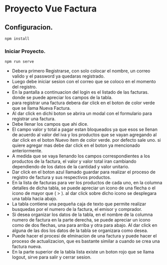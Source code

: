 # Proyecto Vue Factura

## Configuracion.
```
npm install
```

### Iniciar Proyecto.
```
npm run serve
```
- Debera primero Registrarse, con solo colocar el nombre, un correo valido y el password ya quedaras registrado.
- Luego debe iniciar sesion con el correo que se coloco en el momento del registro.
- En la pantalla a continuacion del login es el listado de las facturas. donde se puede apreciar los campos de la tabla.
- para registrar una factura debera dar click en el boton de color verde que se llama Nueva Factura.
- Al dar click en dichi boton se abrira un modal con el formulario para registrar una factura.
- Debe llenar los campos que ahi dice.
- El campo valor y total a pagar estan bloqueados ya que esos se llenan de acuerdo al valor del iva y 
  los productos que se vayan agregando al dar click en el boton Nuevo item de color verde.
  por defecto sale uno. si quiere agregar mas debe dar click en el boton ya mencionado anteriormente.
- A medida que se vaya llenando los campos correspondientes a los productos de la factura, el valor y valor total iran cambiando 
  dependiendo de los datos de la cantidad y valor unitario.
- Dar click en el boton azul llamado guardar para realizar el proceso de registro de factura y sus respectivos productos.
- En la lista de facturas para ver los productos de cada uno, en la columna detalles de dicha tabla, se puede apreciar un icono de una flecha o el icono de     mayor que ( > ). al dar click sobre dicho icono se desplegara una tabla hacia abajo.
- La tabla contiene una pequeña caja de texto que permite realizar busquedas por el numero de la factura, el emisor y comprador.
- Si desea organizar los datos de la tabla, en el nombre de la columna numero de factura en la parte derecha, se puede apreciar un icono como de dos           flechas, una para arriba y otra para abajo. Al dar click en alguna de las dos los datos de la tabla se organizara como desea.
- Puede hacer el procesi de elminacion de una factura y puede hacer el proceso de actualizacion, que es bastante similar a cuando se crea una factura         nueva. 
- En la parte superior de la tabla lista existe un boton rojo que se llama logout, sirve para salir y cerrar sesion.

